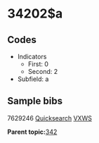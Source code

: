 # 34202$a

## Codes

-   Indicators
    -   First: 0
    -   Second: 2
-   Subfield: a

## Sample bibs

7629246 [Quicksearch](https://search.library.yale.edu/catalog/7629246) [VXWS](http://prodorbis.library.yale.edu:7014/vxws/GetHoldingsService?bibId=7629246)

**Parent topic:**[342](../../tags/342/342.md)

